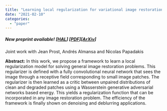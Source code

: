 ```yaml
---
title: "Learning local regularization for variational image restoration"
date: "2021-02-10"
categories: 
  - "paper"
---
```


##### **New preprint available!** \[[HAL](https://hal.archives-ouvertes.fr/hal-03139784)\] \[[PDF](https://arxiv.org/pdf/2102.06155.pdf)\]\[[ArXiv](https://arxiv.org/abs/2102.06155)\]

Joint work with Jean Prost, Andrés Almansa and Nicolas Papadakis

**Abstract:** In this work, we propose a framework to learn a local regularization model for solving general image restoration problems. This regularizer is defined with a fully convolutional neural network that sees the image through a receptive field corresponding to small image patches. The regularizer is then learned as a critic between unpaired distributions of clean and degraded patches using a Wasserstein generative adversarial networks based energy. This yields a regularization function that can be incorporated in any image restoration problem. The efficiency of the framework is finally shown on denoising and deblurring applications.
